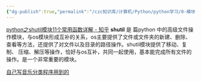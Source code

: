 ```yaml
---
{"dg-publish":true,"permalink":"/czc知识库/计算机/Python/python学习/0-模块/python模块：shutil：高级文件操作模块/","dgPassFrontmatter":true,"created":"2024-12-07T08:39:46.935+08:00","updated":"2024-12-08T12:19:23.706+08:00"}
---
```



[python之shutil模块11个常用函数详解 - 知乎](https://zhuanlan.zhihu.com/p/213919757)
**shutil** 是 篇python 中的高级文件操作模块，与os模块形成互补的关系，os主要提供了文件或文件夹的新建、删除、查看等方法，还提供了对文件以及目录的路径操作。shutil模块提供了移动、复制、 压缩、解压等操作，恰好与os互补，共同一起使用，基本能完成所有文件的操作。是一个非常重要的模块。



<u>自己写音乐分类程序用到的</u>


